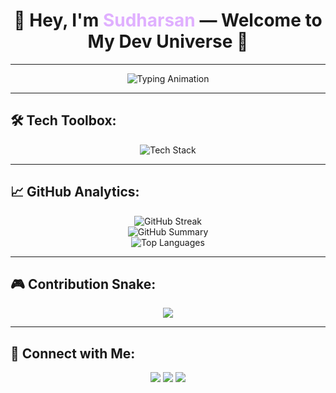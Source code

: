 <h1 align="center">🚀 Hey, I'm <span style="color:#E0B0FF">Sudharsan</span> — Welcome to My Dev Universe 🌌</h1>

---

<p align="center">
  <img src="https://readme-typing-svg.herokuapp.com?font=Fira+Code&size=24&pause=1000&color=E0B0FF&center=true&vCenter=true&width=500&lines=Full+Stack+Web+Developer;MERN+Stack+Explorer;Frontend+Magician;Building+Cool+Stuff+Daily" alt="Typing Animation" />
</p>

---

## 🛠️ Tech Toolbox:
<p align="center">
  <img src="https://skillicons.dev/icons?i=react,nodejs,express,mongodb,tailwind,js,html,css,git,github,vscode,docker" alt="Tech Stack" />
</p>

---

## 📈 GitHub Analytics:
<p align="center">
  <img src="https://github-readme-streak-stats.vercel.app/?user=SUDHARSAN-KSRCT&theme=tokyonight&hide_border=true" alt="GitHub Streak" />

  <br />
  <img src="https://github-profile-summary-cards.vercel.app/api/cards/profile-details?username=SUDHARSAN-KSRCT&theme=radical" alt="GitHub Summary" />
  <br />
  <img src="https://github-readme-stats.vercel.app/api/top-langs/?username=SUDHARSAN-KSRCT&layout=compact&theme=radical" alt="Top Languages" />
</p>

---

## 🎮 Contribution Snake:

<p align="center">
  <img src="https://github.com/SUDHARSAN-KSRCT/SUDHARSAN-KSRCT/blob/output/github-contribution-grid-snake.svg" />
</p>

---

## 🌟 Connect with Me:

<p align="center">
  <a href="https://www.linkedin.com/in/sudharsan"><img src="https://img.shields.io/badge/LinkedIn-blue?style=for-the-badge&logo=linkedin"/></a>
  <a href="https://twitter.com/sudharsan"><img src="https://img.shields.io/badge/Twitter-%231DA1F2.svg?style=for-the-badge&logo=twitter&logoColor=white"/></a>
  <a href="mailto:sudharsan.ksrct@gmail.com"><img src="https://img.shields.io/badge/Email-D14836?style=for-the-badge&logo=gmail&logoColor=white"/></a>
</p>
